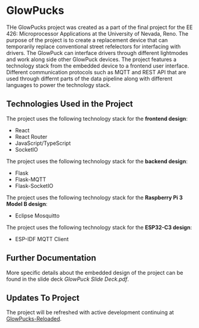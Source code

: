 # GlowPucks 
THe GlowPucks project was created as a part of the final project for the EE 426: Microprocessor Applications at the University of Nevada, Reno. The purpose of the project is to create a replacement device that can temporarily replace conventional street refelectors for interfacing with drivers. The GlowPuck can interface drivers through different lightmodes and work along side other GlowPuck devices. The project features a technology stack from the embedded device to a frontend user interface. Different communication protocols such as MQTT and REST API that are used through differnt parts of the data pipeline along with different languages to power the technology stack.

## Technologies Used in the Project
The project uses the following technology stack for the **frontend design**:
* React
* React Router
* JavaScript/TypeScript
* SocketIO

The project uses the following technology stack for the **backend design**:
* Flask
* Flask-MQTT
* Flask-SocketIO

The project uses the following technology stack for the **Raspberry Pi 3 Model B design**:
* Eclipse Mosquitto

The project uses the following technology stack for the **ESP32-C3 design**:
* ESP-IDF MQTT Client

## Further Documentation
More specific details about the embedded design of the project can be found in the slide deck *GlowPuck Slide Deck.pdf*.

## Updates To Project
The project will be refreshed with active development continuing at [GlowPucks-Reloaded](https://github.com/araamz/GlowPucks-Reloaded).